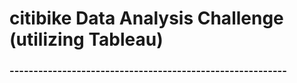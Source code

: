 # citibike Data Analysis Challenge (utilizing Tableau)
### ----------------------------------------------------------
